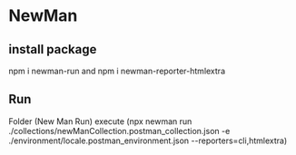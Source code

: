 # NewMan

## install package
npm i newman-run and npm i newman-reporter-htmlextra

## Run
Folder (New Man Run) execute (npx newman run ./collections/newManCollection.postman_collection.json -e ./environment/locale.postman_environment.json --reporters=cli,htmlextra)